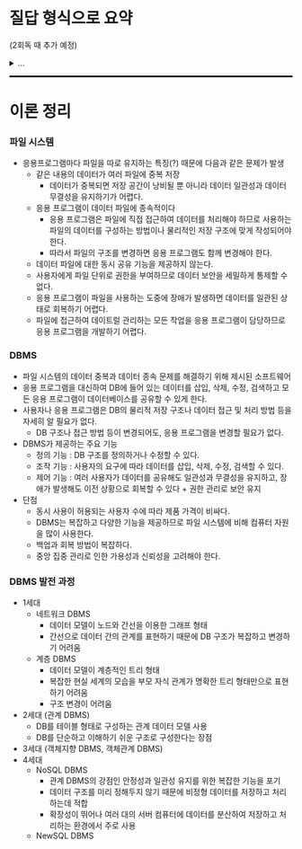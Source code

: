 # 질답 형식으로 요약
(2회독 때 추가 예정)
<details>
<summary>...</summary>

...
</details>

<hr style="height: 3px; background-color: black; border: none;">

# 이론 정리

### 파일 시스템
- 응용프로그램마다 파일을 따로 유지하는 특징(?) 때문에 다음과 같은 문제가 발생 
  - 같은 내용의 데이터가 여러 파일에 중복 저장
    - 데이터가 중복되면 저장 공간이 낭비될 뿐 아니라 데이터 일관성과 데이터 무결성을 유지하기가 어렵다.
  - 응용 프로그램이 데이터 파일에 종속적이다
    - 응용 프로그램은 파일에 직접 접근하여 데이터를 처리해야 하므로 사용하는 파일의 데이터를 구성하는 방법이나 물리적인 저장 구조에 맞게 작성되어야 한다.
    - 따라서 파일의 구조를 변경하면 응용 프로그램도 함께 변경해야 한다.
  - 데이터 파일에 대한 동시 공유 기능을 제공하지 않는다.
  - 사용자에게 파일 단위로 권한을 부여하므로 데이터 보안을 세밀하게 통제할 수 없다.
  - 응용 프로그램이 파일을 사용하는 도중에 장애가 발생하면 데이터를 일관된 상태로 회복하기 어렵다.
  - 파일에 접근하여 데이트럴 관리하는 모든 작업을 응용 프로그램이 담당하므로 응용 프로그램을 개발하기 어렵다.

### DBMS
- 파일 시스템의 데이터 중복과 데이터 종속 문제를 해결하기 위해 제시된 소프트웨어 
- 응용 프로그램을 대신하여 DB에 들어 있는 데이터를 삽입, 삭제, 수정, 검색하고 모든 응용 프로그램이 데이터베이스를 공유할 수 있게 한다.
- 사용자나 응용 프로그램은 DB의 물리적 저장 구조나 데이터 접근 및 처리 방법 등을 자세히 알 필요가 없다.
  - DB 구조나 접근 방법 등이 변경되어도, 응용 프로그램을 변경할 필요가 없다.
- DBMS가 제공하는 주요 기능
  - 정의 기능 : DB 구조를 정의하거나 수정할 수 있다.
  - 조작 기능 : 사용자의 요구에 따라 데이터를 삽입, 삭제, 수정, 검색할 수 있다.
  - 제어 기능 : 여러 사용자가 데이터를 공유해도 일관성과 무결성을 유지하고, 장애가 발생해도 이전 상황으로 회복할 수 있다 + 권한 관리로 보안 유지
- 단점
  - 동시 사용이 허용되는 사용자 수에 따라 제품 가격이 비싸다.
  - DBMS는 복잡하고 다양한 기능을 제공하므로 파일 시스템에 비해 컴퓨터 자원을 많이 사용한다.
  - 백업과 회복 방법이 복잡하다.
  - 중앙 집중 관리로 인한 가용성과 신뢰성을 고려해야 한다.

### DBMS 발전 과정
- 1세대
  - 네트워크 DBMS
    - 데이터 모델이 노드와 간선을 이용한 그래프 형태
    - 간선으로 데이터 간의 관계를 표현하기 때문에 DB 구조가 복잡하고 변경하기 어려움
  - 계층 DBMS
    - 데이터 모델이 계층적인 트리 형태
    - 복잡한 현실 세계의 모습을 부모 자식 관계가 명확한 트리 형태만으로 표현하기 어려움
    - 구조 변경이 어려움
- 2세대 (관계 DBMS)
  - DB를 테이블 형태로 구성하는 관계 데이터 모델 사용
  - DB를 단순하고 이해하기 쉬운 구조로 구성한다는 장점
- 3세대 (객체지향 DBMS, 객체관계 DBMS)
- 4세대
  - NoSQL DBMS
    - 관계 DBMS의 강점인 안정성과 일관성 유지를 위한 복잡한 기능을 포기
    - 데이터 구조를 미리 정해두지 않기 때문에 비정형 데이터를 저장하고 처리하는데 적합
    - 확장성이 뛰어나 여러 대의 서버 컴퓨터에 데이터를 분산하여 저장하고 처리하는 환경에서 주로 사용
  - NewSQL DBMS
